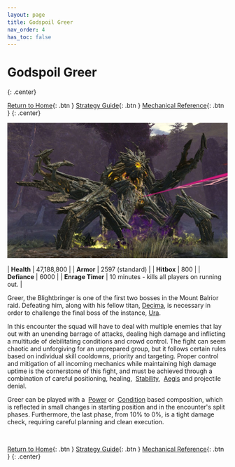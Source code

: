 ```yaml
---
layout: page
title: Godspoil Greer
nav_order: 4
has_toc: false
---
```


# Godspoil Greer
{: .center}

[Return to Home](../index.html){: .btn } [Strategy Guide](./strategy.html){: .btn } [Mechanical Reference](./mechanics.html){: .btn }
{: .center}

<img src="../images/greer.webp" />

| **Health** |  47,188,800  |
| **Armor** |  2597 (standard) |
| **Hitbox** | 800 |
| **Defiance** | 6000 |
| **Enrage Timer** | 10 minutes - kills all players on running out. |

Greer, the Blightbringer is one of the first two bosses in the Mount Balrior raid. Defeating him, along with his fellow titan, [Decima](../decima/overview.html), is necessary in order to challenge the final boss of the instance, [Ura](../ura/overview.html).

In this encounter the squad will have to deal with multiple enemies that lay out with an unending barrage of attacks, dealing high damage and inflicting a multitude of debilitating conditions and crowd control. The fight can seem chaotic and unforgiving for an unprepared group, but it follows certain rules based on individual skill cooldowns, priority and targeting. Proper control and mitigation of all incoming mechanics while maintaining high damage uptime is the cornerstone of this fight, and must be achieved through a combination of careful positioning, healing, <img class='inline stability'> [Stability](https://wiki.guildwars2.com/wiki/Stability), <img class='inline aegis'> [Aegis](https://wiki.guildwars2.com/wiki/Aegis) and projectile denial.

Greer can be played with a <img class='inline power'> [Power](https://wiki.guildwars2.com/wiki/Power) or <img class='inline condition'> [Condition](https://wiki.guildwars2.com/wiki/Condition_Damage) based composition, which is reflected in small changes in starting position and in the encounter's split phases. Furthermore, the last phase, from 10% to 0%, is a tight damage check, requiring careful planning and clean execution.

<img class=divider>

[Return to Home](../index.html){: .btn } [Strategy Guide](./strategy.html){: .btn } [Mechanical Reference](./mechanics.html){: .btn }
{: .center}
